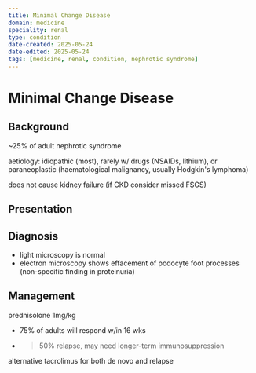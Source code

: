 ```yaml
---
title: Minimal Change Disease
domain: medicine
speciality: renal
type: condition
date-created: 2025-05-24
date-edited: 2025-05-24
tags: [medicine, renal, condition, nephrotic syndrome]
---
```


# Minimal Change Disease

## Background
~25% of adult nephrotic syndrome

aetiology: idiopathic (most), rarely w/ drugs (NSAIDs, lithium), or paraneoplastic (haematological malignancy, usually Hodgkin's lymphoma)

does not cause kidney failure (if CKD consider missed FSGS)

## Presentation

## Diagnosis
- light microscopy is normal
- electron microscopy shows effacement of podocyte foot processes (non-specific finding in proteinuria)

## Management
prednisolone 1mg/kg 
- 75% of adults will respond w/in 16 wks
- >50% relapse, may need longer-term immunosuppression

alternative tacrolimus for both de novo and relapse

